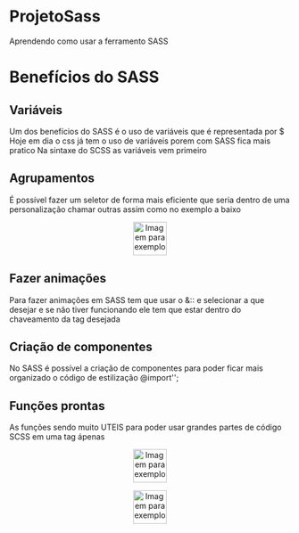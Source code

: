 # ProjetoSass
 Aprendendo como usar a ferramento SASS

# Benefícios do SASS
## Variáveis
 Um dos benefícios do SASS é o uso de variáveis que é representada por $
 Hoje em dia o css já tem o uso de variáveis porem com SASS fica mais pratico 
 Na sintaxe do SCSS as variáveis vem primeiro

## Agrupamentos
 É possível fazer um seletor de forma mais eficiente que seria dentro de uma personalização chamar outras assim como no exemplo a baixo 

<p align="center">
    <img width="60px" src="https://bg-so-1.zippyimage.com/2023/09/21/e4ab207516df4b9d046351e952513e0f.md.png" alt="Imagem para exemplo">
</p>

## Fazer animações 
 Para fazer animações em SASS tem que usar o &:: e selecionar a que desejar e se não tiver funcionando ele tem que estar dentro do chaveamento da tag desejada 

## Criação de componentes 
 No SASS é possível a criação de componentes para poder ficar mais organizado o código de estilização
 @import'';

 ## Funções prontas 
 As funções sendo muito UTEIS para poder usar grandes partes de código SCSS em uma tag ápenas 

 <p align="center">
    <img width="60px" src="https://bg-so-1.zippyimage.com/2023/09/21/a5e1180b18220c7b11d936a645a7947f.png" alt="Imagem para exemplo">
</p>
 <p align="center">
    <img width="60px" src="https://bg-so-1.zippyimage.com/2023/09/21/139ef156b3ccb3bd81e4148438f6ef1c.png" alt="Imagem para exemplo">
</p>

